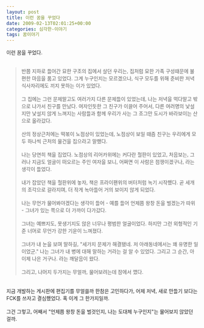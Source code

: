 ```yaml
---
layout: post
title: 이런 꿈을 꾸었다
date: 2009-02-13T02:01:25+00:00
categories: 심각한-이야기
tags: 꿈이야기
---
```

<font size="2">이런 꿈을 꾸었다.<br />
<br />
</font>
<blockquote><font size="2">반쯤 지하로 들어간 묘한 구조의 집에서 살던 우리는, 집처럼 묘한 가족 구성때문에 불편한 마음을 품고 있었다. 그게 누구인지는 모르겠으나, 식구 모두를 위해 준비한 저녁 식사자리에도 끼지 못하는 이가 있었다.<br />
<br />
그 집에는 그런 문제말고도 여러가지 다른 문제들이 있었는데, 나는 저녁을 먹다말고 밖으로 나가서 친구를 만났다. 여자인듯한 그 친구가 이끌어 주어서, 다른 여러명의 낯설지만 낯설지 않게 느껴지는 사람들과 함께 우리가 사는 그 조그만 도시가 바라보이는 산으로 올라갔다. <br />
<br />
산의 정상근처에는 떡볶이 노점상이 있었는데, 노점상이 보일 때즘 친구는 우리에게 모두 하나씩 근처의 물건을 집으라고 말했다. <br />
<br />
나는 당연히 책을 집었다. 노점상의 리어카위에는 커다란 철판이 있었고, 처음보는, 그러나 지금도 얼굴이 떠오르는 주인 여자을 보니, 어쩌면 이 사람은 점쟁이겠구나, 라는 생각이 들었다. <br />
<br />
내가 잡았던 책을 철판위에 놓자, 책은 프라이팬위의 버터처럼 녹기 시작했다. 곧 세개의 조각으로 갈라지며, 더 작게 녹아들어 거의 보이지 않게 되었다.<br />
<br />
나는 무언가 물어봐야겠다는 생각이 들어 - 예를 들어 언제쯤 왕창 돈을 벌겠는가 따위 - 그녀가 있는 쪽으로 더 가까이 다가갔다.<br />
<br />
그녀는 예쁘지도, 못생기지도 않은 너무나 평범한 얼굴이었다. 하지만 그런 외형적인 기준 너머로 무언가 강한 기운이 느껴졌다.<br />
<br />
그녀가 내 눈을 보며 말하길, "세가지 문제가 해결됐네. 저 아래동네에서는 꽤 유명한 일이었군." 나는 그녀가 내 병에 대해 말하는 거라는 걸 알 수 있었다. 그리고 그 순간, 아 이제 나은 거구나. 라는 깨달음이 왔다.<br />
<br />
그리고, 나머지 두가지는 무얼까, 물어보려는데 잠에서 깼다.<br />
</font></blockquote><br />
<font size="2">지금 개발하는 게시판에 편집기를 무얼쓸까 한참은 고민하다가, 어제 저녁, 새로 만들기 보다는 FCK를 쓰자고 결심했었다. 혹 이게 그 한가지일까. <br />
<br />
그건 그렇고, 어째서 "언제쯤 왕창 돈을 벌것인지, 나는 도대체 누구인지"는 물어보지 않았던 걸까.<br />
</font>

